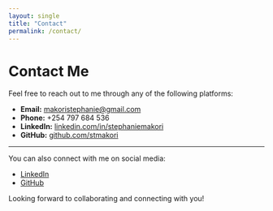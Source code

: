 ```yaml
---
layout: single
title: "Contact"
permalink: /contact/
---
```


# Contact Me

Feel free to reach out to me through any of the following platforms:

- **Email:** [makoristephanie@gmail.com](mailto:makoristephanie@gmail.com)  
- **Phone:** +254 797 684 536  
- **LinkedIn:** [linkedin.com/in/stephaniemakori](https://linkedin.com/in/stephaniemakori)  
- **GitHub:** [github.com/stmakori](https://github.com/stmakori)

---

You can also connect with me on social media:

- [LinkedIn](https://linkedin.com/in/stephaniemakori)  
- [GitHub](https://github.com/stmakori)  

Looking forward to collaborating and connecting with you!


